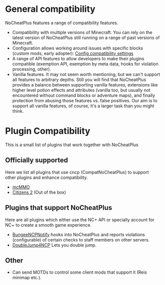 # General compatibility
NoCheatPlus features a range of compatibility features.
* Compatibility with multiple versions of Minecraft. You can rely on the latest version of NoCheatPlus still running on a range of past versions of Minecraft.
* Configuration allows working around issues with specific blocks (custom mods, early adopter): [Config compatibility settings]
* A range of API features to allow developers to make their plugins compatible (exemption API, exemption by meta data, hooks for violation processing, other).
* Vanilla features. It may not seem worth mentioning, but we can't support all features to arbitrary depths. Still you will find that NoCheatPlus provides a balance between supporting vanilla features, extensions like higher level potion effects and attributes (vanilla too, but usually not encountered without command blocks or adventure maps), and finally protection from abusing those features vs. false positives. Our aim is to support all vanilla features, of course, it's a larger task than you might think.


# Plugin Compatibility
This is a small list of plugins that work together with NoCheatPlus

## Officially supported
Here we list all plugins that use cncp (CompatNoCheatPlus) to support other plugins and enhance compatibility.
* [mcMMO]
* [Citizens 2] (Out of the box)

## Plugins that support NoCheatPlus
Here are all plugins which either use the NC+ API or specially account for NC+ to create a smooth game experience.
* [BungeeNCPNotify] hooks into NoCheatPlus and reports violations (configurable) of certain checks to staff members on other servers.
* [DoubleJump4NCP] Lets you double jump.

[mcMMO]:https://dev.bukkit.org/bukkit-plugins/mcmmo/
[Citizens 2]:https://dev.bukkit.org/bukkit-plugins/citizens/

[DoubleJump4NCP]:https://www.spigotmc.org/resources/doublejump4ncp.1519/
[BungeeNCPNotify]:https://dev.bukkit.org/bukkit-plugins/bungeencpnotify/
[Config compatibility settings]:https://github.com/Lysandr0/Docs/blob/master/Settings/%5BSettings%5D-Compatibility.creole

## Other
* Can send MOTDs to control some client mods that support it (Reis minimap etc.).
